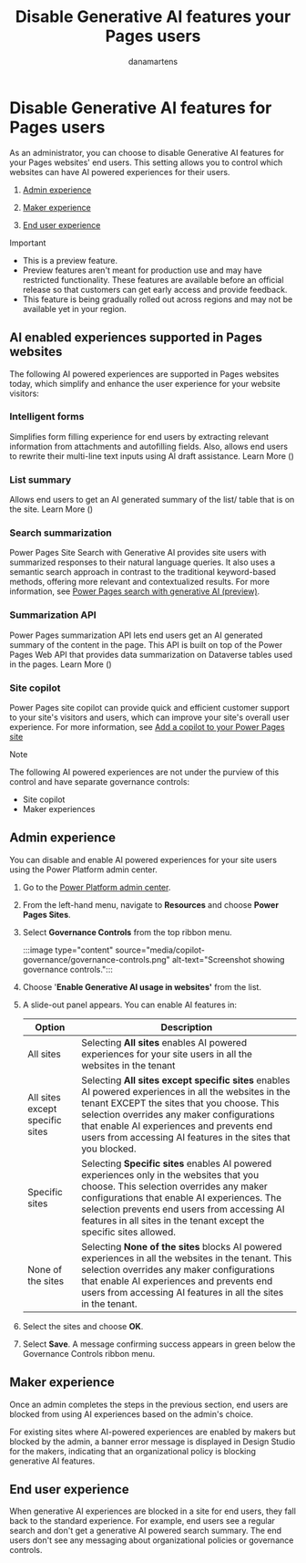 ﻿---
title: Disable Generative AI features your Pages users
description: "Learn how to disable generative AI features for your Microsoft Pages users."
author: danamartens
ms.topic: conceptual
ms.date: 09/05/2024
ms.author: dmartens
ms.reviewer: dmartens
contributors:
    - dmartens
    - tapanm
---

# Disable Generative AI features for Pages users

As an administrator, you can choose to disable Generative AI features for your Pages websites' end users. This setting allows you to control which websites can have AI powered experiences for their users.

1. [Admin experience](/power-pages/security/disable-anonymous-access#admin-experience)

2. [Maker experience](/power-pages/security/disable-anonymous-access#maker-experience)

3. [End user experience](/power-pages/security/disable-anonymous-access#end-user-experience)

> [!IMPORTANT]
>
> - This is a preview feature.
> - Preview features aren't meant for production use and may have restricted functionality. These features are available before an official release so that customers can get early access and provide feedback.
> - This feature is being gradually rolled out across regions and may not be available yet in your region.

## AI enabled experiences supported in Pages websites

The following AI powered experiences are supported in Pages websites today, which simplify and enhance the user experience for your website visitors:

### Intelligent forms

Simplifies form filling experience for end users by extracting relevant information from attachments and autofilling fields. Also, allows end users to rewrite their multi-line text inputs using AI draft assistance. Learn More ()

### List summary

Allows end users to get an AI generated summary of the list/ table that is on the site. Learn More ()

### Search summarization

Power Pages Site Search with Generative AI provides site users with summarized responses to their natural language queries. It also uses a semantic search approach in contrast to the traditional keyword-based methods, offering more relevant and contextualized results. For more information, see [Power Pages search with generative AI (preview)](/power-pages/configure/search/generative-ai).

### Summarization API

Power Pages summarization API lets end users get an AI generated summary of the content in the page. This API is built on top of the Power Pages Web API that provides data summarization on Dataverse tables used in the pages. Learn More ()

### Site copilot

Power Pages site copilot can provide quick and efficient customer support to your site's visitors and users, which can improve your site's overall user experience. For more information, see [Add a copilot to your Power Pages site](/power-pages/getting-started/enable-chatbot)

> [!NOTE]
> The following AI powered experiences are not under the purview of this control and have separate governance controls:
>
> - Site copilot
> - Maker experiences

## Admin experience

You can disable and enable AI powered experiences for your site users using the Power Platform admin center.

1. Go to the [Power Platform admin center](https://aka.ms/ppac).

1. From the left-hand menu, navigate to **Resources** and choose **Power Pages Sites**.

1. Select **Governance Controls** from the top ribbon menu.

   :::image type="content" source="media/copilot-governance/governance-controls.png" alt-text="Screenshot showing governance controls.":::

1. Choose '**Enable Generative AI usage in websites'** from the list.

1. A slide-out panel appears. You can enable AI features in:

   | Option | Description |
   |--------|-------------|
   | All sites | Selecting **All sites** enables AI powered experiences for your site users in all the websites in the tenant |
   | All sites except specific sites | Selecting **All sites except specific sites** enables AI powered experiences in all the websites in the tenant EXCEPT the sites that you choose. This selection overrides any maker configurations that enable AI experiences and prevents end users from accessing AI features in the sites that you blocked. |
   | Specific sites | Selecting **Specific sites** enables AI powered experiences only in the websites that you choose. This selection overrides any maker configurations that enable AI experiences. The selection prevents end users from accessing AI features in all sites in the tenant except the specific sites allowed. |
   | None of the sites | Selecting **None of the sites** blocks AI powered experiences in all the websites in the tenant. This selection overrides any maker configurations that enable AI experiences and prevents end users from accessing AI features in all the sites in the tenant. |

1. Select the sites and choose **OK**.

1. Select **Save**. A message confirming success appears in green below the Governance Controls ribbon menu.

## Maker experience

Once an admin completes the steps in the previous section, end users are blocked from using AI experiences based on the admin's choice.

For existing sites where AI-powered experiences are enabled by makers but blocked by the admin, a banner error message is displayed in Design Studio for the makers, indicating that an organizational policy is blocking generative AI features.

## End user experience

When generative AI experiences are blocked in a site for end users, they fall back to the standard experience. For example, end users see a regular search and don't get a generative AI powered search summary. The end users don't see any messaging about organizational policies or governance controls.
